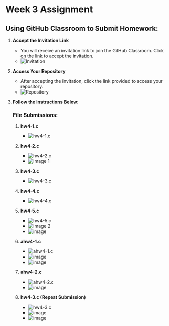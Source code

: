 # Week 3 Assignment

## Using GitHub Classroom to Submit Homework:

1. **Accept the Invitation Link**
   - You will receive an invitation link to join the GitHub Classroom. Click on the link to accept the invitation.
   - ![Invitation](https://github.com/user-attachments/assets/8379b460-b13d-4835-abfe-737f237aef12)
  
2. **Access Your Repository**
   - After accepting the invitation, click the link provided to access your repository.
   - ![Repository](https://github.com/user-attachments/assets/e3f80e25-bc79-4142-97f9-6423bc252799)

3. **Follow the Instructions Below:**

   ### File Submissions:
   
   1. **hw4-1.c**
      - ![hw4-1.c](https://github.com/user-attachments/assets/c086fc01-027b-489c-815b-51ab535dfe61)

   2. **hw4-2.c**
      - ![hw4-2.c](https://github.com/user-attachments/assets/329d4810-f266-485a-869f-852b1237dd3e)
      - ![Image 1](https://github.com/user-attachments/assets/1a086a48-c46e-4473-b3b4-d3df20b7637f)
   3. **hw4-3.c**
      - ![hw4-3.c](https://github.com/user-attachments/assets/31608f48-6242-4d78-b30a-b438a722347b)

   4. **hw4-4.c**
      - ![hw4-4.c](https://github.com/user-attachments/assets/31a6e99c-9a93-43e6-a4ed-57fd8be9103d)

   5. **hw4-5.c**
      - ![hw4-5.c](https://github.com/user-attachments/assets/ab046a24-198e-4370-b3a0-c92784431a64)
      - ![Image 2](https://github.com/user-attachments/assets/944eebd9-635a-4bf3-bf46-4fb9b1db1795)
      - ![image](https://github.com/user-attachments/assets/30467081-c6c0-47eb-bf75-475ac83cbfc8)

   6. **ahw4-1.c**
      - ![ahw4-1.c](https://github.com/user-attachments/assets/16145477-320a-4422-a39f-c490d4e3907f)
      - ![image](https://github.com/user-attachments/assets/7f5f66c0-a944-4a40-8a9d-58a0bc884778)
      - ![image](https://github.com/user-attachments/assets/e06bcb37-f2e4-4aec-ae7b-28667a671e82)

   7. **ahw4-2.c**
      - ![ahw4-2.c](https://github.com/user-attachments/assets/9dbec7c4-9f31-4801-8d5e-7b7df8288622)
      - ![image](https://github.com/user-attachments/assets/bd1261e7-f165-4868-907a-4f1138c37ef5)

   8. **hw4-3.c (Repeat Submission)**
      - ![hw4-3.c](https://github.com/user-attachments/assets/f5d023ff-ca9b-45a8-9970-3e2fb9000190)
      - ![image](https://github.com/user-attachments/assets/2dc41eee-5652-47ba-aa20-39402b2f41fc)
      - ![image](https://github.com/user-attachments/assets/6f4b0612-c366-4055-819b-6a0f9320b0f0)


 
